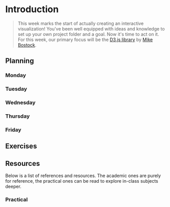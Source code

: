 # Introduction

> This week marks the start of actually creating an interactive visualization! You've been well equipped with ideas and knowledge to set up your own project folder and a goal. Now it's time to act on it. For this week, our primary focus will be the [D3.js library](https://d3js.org/) by [Mike Bostock](https://twitter.com/mbostock).

## Planning

### Monday


### Tuesday


### Wednesday


### Thursday


### Friday


## Exercises


## Resources

Below is a list of references and resources. The academic ones are purely for reference, the practical ones can be read to explore in-class subjects deeper.


### Practical

